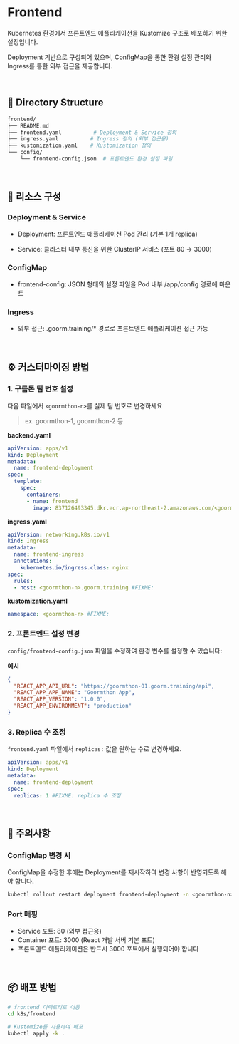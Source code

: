 # Frontend

Kubernetes 환경에서 프론트엔드 애플리케이션을 Kustomize 구조로 배포하기 위한 설정입니다.

Deployment 기반으로 구성되어 있으며, ConfigMap을 통한 환경 설정 관리와 Ingress를 통한 외부 접근을 제공합니다.


<br>

## 📁 Directory Structure

```bash
frontend/
├── README.md
├── frontend.yaml          # Deployment & Service 정의
├── ingress.yaml          # Ingress 정의 (외부 접근용)
├── kustomization.yaml    # Kustomization 정의
└── config/
    └── frontend-config.json  # 프론트엔드 환경 설정 파일
```

<br>

## 🔧 리소스 구성
### Deployment & Service

- Deployment: 프론트엔드 애플리케이션 Pod 관리 (기본 1개 replica)

- Service: 클러스터 내부 통신을 위한 ClusterIP 서비스 (포트 80 → 3000)

### ConfigMap

- frontend-config: JSON 형태의 설정 파일을 Pod 내부 /app/config 경로에 마운트

### Ingress
- 외부 접근: <goormthon-n>.goorm.training/* 경로로 프론트엔드 애플리케이션 접근 가능

<br>

## ⚙️ 커스터마이징 방법
### 1. 구름톤 팀 번호 설정
다음 파일에서 `<goormthon-n>`를 실제 팀 번호로 변경하세요

> ex. goormthon-1, goormthon-2 등

**backend.yaml**
```yaml
apiVersion: apps/v1
kind: Deployment
metadata:
  name: frontend-deployment
spec:
  template:
    spec:
      containers:
      - name: frontend
        image: 837126493345.dkr.ecr.ap-northeast-2.amazonaws.com/<goormthon-n>/frontend:latest #FIXME:
```

**ingress.yaml**
```yaml
apiVersion: networking.k8s.io/v1
kind: Ingress
metadata:
  name: frontend-ingress
  annotations:
    kubernetes.io/ingress.class: nginx
spec:
  rules:
  - host: <goormthon-n>.goorm.training #FIXME:
```

**kustomization.yaml**
```yaml
namespace: <goormthon-n> #FIXME:
```

### 2. 프론트엔드 설정 변경
`config/frontend-config.json` 파일을 수정하여 환경 변수를 설정할 수 있습니다:

**예시**
```json
{
  "REACT_APP_API_URL": "https://goormthon-01.goorm.training/api",
  "REACT_APP_APP_NAME": "Goormthon App",
  "REACT_APP_VERSION": "1.0.0",
  "REACT_APP_ENVIRONMENT": "production"
}
```

### 3. Replica 수 조정
`frontend.yaml` 파일에서 `replicas:` 값을 원하는 수로 변경하세요.

```yaml
apiVersion: apps/v1
kind: Deployment
metadata:
  name: frontend-deployment
spec:
  replicas: 1 #FIXME: replica 수 조정
```

<br>

## 📝 주의사항
### ConfigMap 변경 시
ConfigMap을 수정한 후에는 Deployment를 재시작하여 변경 사항이 반영되도록 해야 합니다.

```bash
kubectl rollout restart deployment frontend-deployment -n <goormthon-n>
```

### Port 매핑
- Service 포트: 80 (외부 접근용)
- Container 포트: 3000 (React 개발 서버 기본 포트)
- 프론트엔드 애플리케이션은 반드시 3000 포트에서 실행되어야 합니다

<br>

## 📦 배포 방법
```bash
# frontend 디렉토리로 이동
cd k8s/frontend

# Kustomize를 사용하여 배포
kubectl apply -k .
```